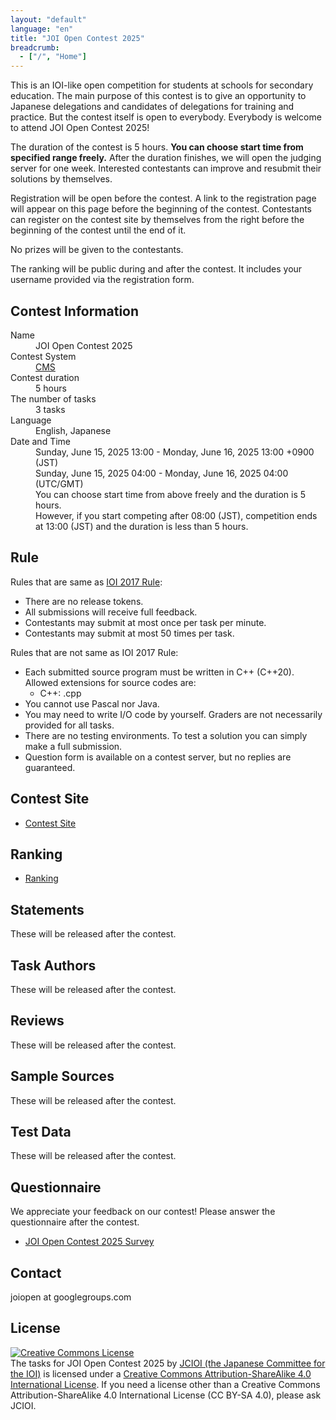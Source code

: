 ```yaml
---
layout: "default"
language: "en"
title: "JOI Open Contest 2025"
breadcrumb:
  - ["/", "Home"]
---
```


This is an IOI-like open competition for students at schools
for secondary education.
The main purpose of this contest is to give an opportunity to
Japanese delegations and candidates of delegations for training
and practice. But the contest itself is open to everybody.
Everybody is welcome to attend JOI Open Contest 2025!

The duration of the contest is 5 hours.
**You can choose start time from specified range freely.**
After the duration finishes, we will open the judging server
for one week. Interested contestants can improve and resubmit
their solutions by themselves.

Registration will be open before the contest.
A link to the registration page will appear on this page
before the beginning of the contest.
Contestants can register on the contest site by themselves from
the right before the beginning of the contest until the end of it.

No prizes will be given to the contestants.

The ranking will be public during and after the contest.
It includes your username provided via the registration form.

## Contest Information

<dl>
  <dt>Name</dt>
  <dd>JOI Open Contest 2025</dd>

  <dt>Contest System</dt>
  <dd>
  <a href="https://github.com/cms-dev/cms/">CMS</a>
  </dd>

  <dt>Contest duration</dt>
  <dd>5 hours</dd>

  <dt>The number of tasks</dt>
  <dd>3 tasks</dd>

  <dt>Language</dt>
  <dd>English, Japanese</dd>

  <dt>Date and Time</dt>
  <dd>Sunday, June 15, 2025 13:00 - Monday, June 16, 2025 13:00 +0900 (JST)</dd>
  <dd>Sunday, June 15, 2025 04:00 - Monday, June 16, 2025 04:00 (UTC/GMT)</dd>

  <dd>You can choose start time from above freely and the duration is 5 hours.</dd>
  <dd>However, if you start competing after 08:00 (JST), competition ends at 13:00 (JST) and the duration is less than 5 hours.</dd>
</dl>

## Rule

Rules that are same as
[IOI 2017 Rule](http://ioi2017.org/contest/rules/):

- There are no release tokens.
- All submissions will receive full feedback.
- Contestants may submit at most once per task per minute.
- Contestants may submit at most 50 times per task.

Rules that are not same as IOI 2017 Rule:

- Each submitted source program must be written in C++ (C++20).
  Allowed extensions for source codes are:
  - C++: .cpp
- You cannot use Pascal nor Java.
- You may need to write I/O code by yourself.
  Graders are not necessarily provided for all tasks.
- There are no testing environments.
  To test a solution you can simply make a full submission.
- Question form is available on a contest server,
  but no replies are guaranteed.

## Contest Site

- [Contest Site](https://cms.ioi-jp.org)

## Ranking

- [Ranking](ranking.html)

## Statements

These will be released after the contest.

## Task Authors

These will be released after the contest.

## Reviews

These will be released after the contest.

## Sample Sources

These will be released after the contest.

## Test Data

These will be released after the contest.

## Questionnaire
We appreciate your feedback on our contest!
Please answer the questionnaire after the contest.

- [JOI Open Contest 2025 Survey](https://docs.google.com/forms/d/e/1FAIpQLSfk7LlQ34pQXGm0-bMW3lGNYHTk7NeYuHcGPXAn15_8k_MvJw/viewform?usp=dialog)


## Contact

joiopen at googlegroups.com

## License

<a rel="license" href="http://creativecommons.org/licenses/by-sa/4.0/"><img alt="Creative Commons License" style="border-width:0" src="https://i.creativecommons.org/l/by-sa/4.0/80x15.png" /></a><br /><span xmlns:dct="http://purl.org/dc/terms/" property="dct:title">The tasks for JOI Open Contest 2025</span> by <a xmlns:cc="http://creativecommons.org/ns#" href="https://www.ioi-jp.org/" property="cc:attributionName" rel="cc:attributionURL">JCIOI (the Japanese Committee for the IOI)</a> is licensed under a <a rel="license" href="http://creativecommons.org/licenses/by-sa/4.0/">Creative Commons Attribution-ShareAlike 4.0 International License</a>. If you need a license other than a Creative Commons Attribution-ShareAlike 4.0 International License (CC BY-SA 4.0), please ask JCIOI.
